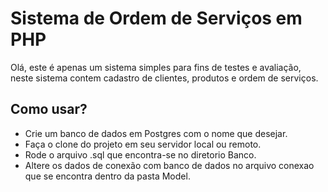 # Sistema de Ordem de Serviços em PHP  


Olá, este é apenas um sistema simples para fins de testes e avaliação, neste sistema contem cadastro de clientes, produtos e ordem de serviços.


<div id='whatismarkdown'/>  

## Como usar?  
* Crie um banco de dados em Postgres com o nome que desejar.
* Faça o clone do projeto em seu servidor local ou remoto.
* Rode o arquivo .sql que encontra-se no diretorio Banco.
* Altere os dados de conexão com banco de dados no arquivo conexao que se encontra dentro da pasta Model.


